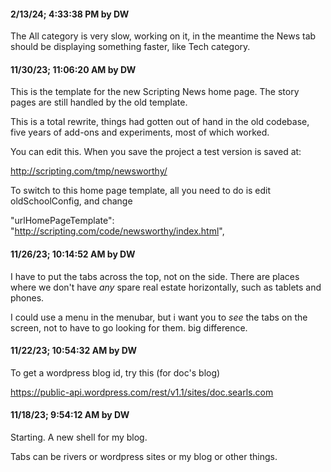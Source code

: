 #### 2/13/24; 4:33:38 PM by DW

The All category is very slow, working on it, in the meantime the News tab should be displaying something faster, like Tech category. 

#### 11/30/23; 11:06:20 AM by DW

This is the template for the new Scripting News home page. The story pages are still handled by the old template.

This is a total rewrite, things had gotten out of hand in the old codebase, five years of add-ons and experiments, most of which worked.

You can edit this. When you save the project a test version is saved at:

http://scripting.com/tmp/newsworthy/

To switch to this home page template, all you need to do is edit oldSchoolConfig, and change

"urlHomePageTemplate": "http://scripting.com/code/newsworthy/index.html",

#### 11/26/23; 10:14:52 AM by DW

I have to put the tabs across the top, not on the side. There are places where we don't have *any* spare real estate horizontally, such as tablets and phones. 

I could use a menu in the menubar, but i want you to *see* the tabs on the screen, not to have to go looking for them. big difference. 

#### 11/22/23; 10:54:32 AM by DW

To get a wordpress blog id, try this (for doc's blog)

https://public-api.wordpress.com/rest/v1.1/sites/doc.searls.com

#### 11/18/23; 9:54:12 AM by DW

Starting. A new shell for my blog. 

Tabs can be rivers or wordpress sites or my blog or other things.

